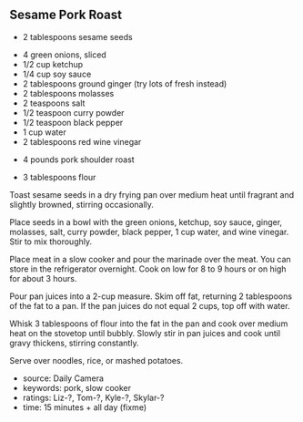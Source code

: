 Sesame Pork Roast
-----------------

- 2 tablespoons sesame seeds
<!-- -->
- 4 green onions, sliced
- 1/2 cup ketchup
- 1/4 cup soy sauce
- 2 tablespoons ground ginger (try lots of fresh instead)
- 2 tablespoons molasses
- 2 teaspoons salt
- 1/2 teaspoon curry powder
- 1/2 teaspoon black pepper
- 1 cup water
- 2 tablespoons red wine vinegar
<!-- -->
- 4 pounds pork shoulder roast
<!-- -->
- 3 tablespoons flour

Toast sesame seeds in a dry frying pan over medium heat until fragrant
and slightly browned, stirring occasionally.

Place seeds in a bowl with the green onions, ketchup, soy sauce,
ginger, molasses, salt, curry powder, black pepper, 1 cup water, and
wine vinegar.  Stir to mix thoroughly.

Place meat in a slow cooker and pour the marinade over the meat.  You
can store in the refrigerator overnight.  Cook on low for 8 to 9 hours
or on high for about 3 hours.

Pour pan juices into a 2-cup measure.  Skim off fat, returning 2
tablespoons of the fat to a pan.  If the pan juices do not equal 2
cups, top off with water.

Whisk 3 tablespoons of flour into the fat in the pan and cook over
medium heat on the stovetop until bubbly.  Slowly stir in pan juices
and cook until gravy thickens, stirring constantly.

Serve over noodles, rice, or mashed potatoes.

- source: Daily Camera
- keywords: pork, slow cooker
- ratings: Liz-?, Tom-?, Kyle-?, Skylar-?
- time: 15 minutes + all day (fixme)
